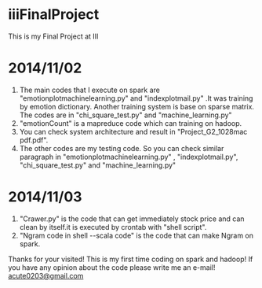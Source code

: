 iiiFinalProject
===============

This is my Final Project at III

2014/11/02
===============
1.	The main codes that I execute on spark are "emotionplotmachinelearning.py" and "indexplotmail.py" .It was training by emotion dictionary. Another training system is base on sparse matrix. The codes are in "chi_square_test.py" and "machine_learning.py"
2.	"emotionCount" is a mapreduce code which can training on hadoop.
3.  You can check system architecture and result in "Project_G2_1028mac pdf.pdf".
4.  The other codes are my testing code. So you can check similar paragraph in "emotionplotmachinelearning.py" , "indexplotmail.py", "chi_square_test.py" and "machine_learning.py"

2014/11/03
===============
1. "Crawer.py" is the code that can get immediately stock price and can clean by itself.it is executed by crontab with 
"shell script".
2. "Ngram code in shell --scala code" is the code that can make Ngram on spark.

Thanks for your visited! This is my first time coding on spark and hadoop! If you have any opinion about the code please write me an e-mail! acute0203@gmail.com
